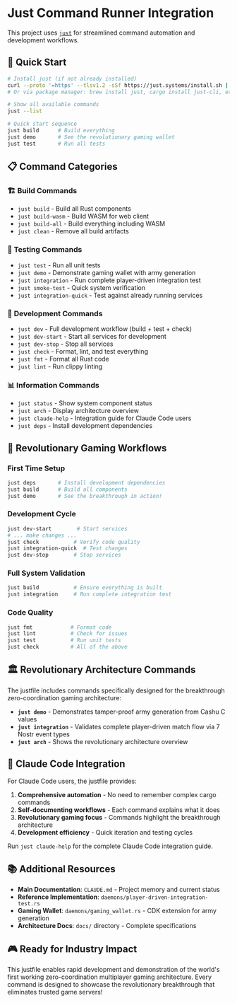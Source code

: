 # Just Command Runner Integration

This project uses [`just`](https://just.systems/) for streamlined command automation and development workflows.

## 🚀 Quick Start

```bash
# Install just (if not already installed)
curl --proto '=https' --tlsv1.2 -sSf https://just.systems/install.sh | bash -s -- --to ~/bin
# Or via package manager: brew install just, cargo install just-cli, etc.

# Show all available commands
just --list

# Quick start sequence
just build      # Build everything
just demo       # See the revolutionary gaming wallet
just test       # Run all tests
```

## 📋 Command Categories

### 🏗️ **Build Commands**
- `just build` - Build all Rust components
- `just build-wasm` - Build WASM for web client  
- `just build-all` - Build everything including WASM
- `just clean` - Remove all build artifacts

### 🧪 **Testing Commands**
- `just test` - Run all unit tests
- `just demo` - Demonstrate gaming wallet with army generation
- `just integration` - Run complete player-driven integration test
- `just smoke-test` - Quick system verification
- `just integration-quick` - Test against already running services

### 🔧 **Development Commands**
- `just dev` - Full development workflow (build + test + check)
- `just dev-start` - Start all services for development
- `just dev-stop` - Stop all services
- `just check` - Format, lint, and test everything
- `just fmt` - Format all Rust code
- `just lint` - Run clippy linting

### 📊 **Information Commands**
- `just status` - Show system component status
- `just arch` - Display architecture overview
- `just claude-help` - Integration guide for Claude Code users
- `just deps` - Install development dependencies

## 🎯 **Revolutionary Gaming Workflows**

### **First Time Setup**
```bash
just deps       # Install development dependencies
just build      # Build all components
just demo       # See the breakthrough in action!
```

### **Development Cycle**
```bash
just dev-start        # Start services
# ... make changes ...
just check           # Verify code quality
just integration-quick  # Test changes
just dev-stop        # Stop services
```

### **Full System Validation**
```bash
just build           # Ensure everything is built
just integration     # Run complete integration test
```

### **Code Quality**
```bash
just fmt            # Format code
just lint           # Check for issues
just test           # Run unit tests
just check          # All of the above
```

## 🏛️ **Revolutionary Architecture Commands**

The justfile includes commands specifically designed for the breakthrough zero-coordination gaming architecture:

- **`just demo`** - Demonstrates tamper-proof army generation from Cashu C values
- **`just integration`** - Validates complete player-driven match flow via 7 Nostr event types
- **`just arch`** - Shows the revolutionary architecture overview

## 🤖 **Claude Code Integration**

For Claude Code users, the justfile provides:

1. **Comprehensive automation** - No need to remember complex cargo commands
2. **Self-documenting workflows** - Each command explains what it does
3. **Revolutionary gaming focus** - Commands highlight the breakthrough architecture
4. **Development efficiency** - Quick iteration and testing cycles

Run `just claude-help` for the complete Claude Code integration guide.

## 📚 **Additional Resources**

- **Main Documentation**: `CLAUDE.md` - Project memory and current status
- **Reference Implementation**: `daemons/player-driven-integration-test.rs` 
- **Gaming Wallet**: `daemons/gaming_wallet.rs` - CDK extension for army generation
- **Architecture Docs**: `docs/` directory - Complete specifications

## 🎮 **Ready for Industry Impact**

This justfile enables rapid development and demonstration of the world's first working zero-coordination multiplayer gaming architecture. Every command is designed to showcase the revolutionary breakthrough that eliminates trusted game servers!